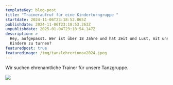 ```yaml
---
templateKey: blog-post
title: "Traineraufruf für eine Kinderturngruppe "
startdate: 2024-11-06T23:18:52.065Z
publishdate: 2024-11-06T23:18:53.263Z
unpublishdate: 2025-01-04T23:18:54.147Z
description: >
  Hey, aufgepasst. Wer ist über 18 Jahre und hat Zeit und Lust, mit unseren
  Kindern zu turnen?
featuredpost: true
featuredimage: /img/tanzlehrerinnov2024.jpeg
---
```

Wir suchen ehrenamtliche Trainer für unsere Tanzgruppe.

![](/img/tanzlehrerinnov2024.jpeg)